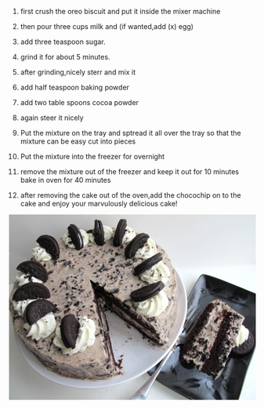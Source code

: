  
 1. first crush the oreo biscuit and put it  inside the mixer machine

 2. then pour three cups  milk and (if wanted,add (x) egg)

 3. add three teaspoon sugar.

 4. grind it for about 5 minutes. 

 5. after grinding,nicely sterr and mix it

 6. add half teaspoon baking powder

 7. add two table spoons cocoa powder

 8. again steer it nicely

 9. Put the mixture on the tray and sptread it all over the tray so that the mixture can be  easy cut into    pieces

 10. Put the mixture into the freezer for overnight

 11. remove the mixture out of the freezer and keep it out for 10 minutes
  bake in oven for 40 minutes
  
 12. after removing the cake out  of the oven,add the  chocochip on to the cake 
 and enjoy your marvulously delicious cake!
 
 ![](https://github.com/adarsh2007/OREOCAKE/blob/master/oreocake.jpg)



 
